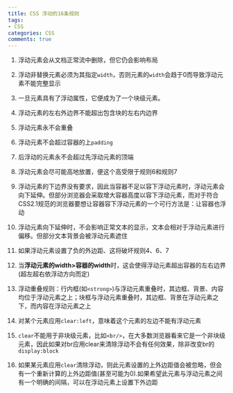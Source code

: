 ```yaml
---
title: CSS 浮动的16条规则
tags: 
- CSS
categories: CSS
comments: true
---
```

1. 浮动元素会从文档正常流中删除，但它仍会影响布局

2. 浮动非替换元素必须为其指定`width`，否则元素的`width`会趋于0而导致浮动元素不能完整显示

3. 一旦元素具有了浮动属性，它便成为了一个块级元素。

4. 浮动元素的左右外边界不能超出包含块的左右内边界

5. 浮动元素永不会重叠

6. 浮动元素不会超过容器的上`padding`

7. 后浮动的元素永不会超过先浮动元素的顶端

8. 浮动元素会尽可能高地放置，便这个高受限于规则6和规则7

9. 浮动元素的下边界没有要求，因此当容器不足以容下浮动元素时，浮动元素会向下延伸。但部分浏览器会采取增大容器高度以容下浮动元素，而对于符合CSS2.1规范的浏览器要想让容器容下浮动元素的一个可行方法是：让容器也浮动

10. 浮动元素向下延伸时，不会影响正常文本的显示，文本会相对于浮动元素进行偏移。但部分文本背景会被浮动元素遮住

11. 如果浮动元素设置了负的外边距、这将破坏规则4、6、7

12. 当**浮动元素的width>容器的width**时，这会使得浮动元素超出容器的左右边界(超左超右依浮动方向而定)

13. 浮动重叠规则：行内框(如`<strong>`)与浮动元素重叠时，其边框、背景、内容均位于浮动元素之上；块框与浮动元素重叠时，其边框、背景在浮动元素之下，而内容在浮动元素之上

14. 对某个元素应用`clear:left`，意味着这个元素的左边不能有浮动元素

15. `clear`不能用于非块级元素，比如`<br/>`，在大多数浏览器看来它是一个非块级元素，因此如果对br应用clear来清除浮动不会有任何效果，除非改变br的`display:block`

16. 如果某元素应用`clear`清除浮动，则此元素设置的上外边距值会被忽略，但会有一个重新计算的上外边距值(甚至可能为0).如果希望此元素与浮动元素之间有一个明确的间隔，可以在浮动元素上设置下外边距
